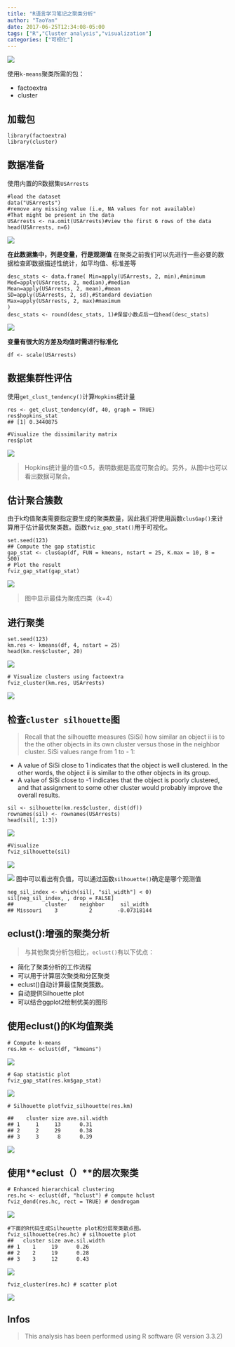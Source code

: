 ```yaml
---
title: "R语言学习笔记之聚类分析"
author: "TaoYan"
date: 2017-06-25T12:34:08-05:00
tags: ["R","Cluster analysis","visualization"]
categories: ["可视化"]
---
```


![](https://upload-images.jianshu.io/upload_images/2084719-f5f4fb4aa3f23466.png?imageMogr2/auto-orient/strip%7CimageView2/2/w/1240)

使用`k-means`聚类所需的包：

* factoextra
* cluster

<!--more-->

## 加载包
```
library(factoextra)
library(cluster)
```
## 数据准备
使用内置的R数据集`USArrests`
```
#load the dataset
data("USArrests")
#remove any missing value (i.e, NA values for not available)
#That might be present in the data
USArrests <- na.omit(USArrests)#view the first 6 rows of the data
head(USArrests, n=6)
```

![](https://upload-images.jianshu.io/upload_images/2084719-2abe5fa13d02d884.png?imageMogr2/auto-orient/strip%7CimageView2/2/w/1240)

**在此数据集中，列是变量，行是观测值**
在聚类之前我们可以先进行一些必要的数据检查即数据描述性统计，如平均值、标准差等
```
desc_stats <- data.frame( Min=apply(USArrests, 2, min),#minimum
Med=apply(USArrests, 2, median),#median 
Mean=apply(USArrests, 2, mean),#mean 
SD=apply(USArrests, 2, sd),#Standard deviation 
Max=apply(USArrests, 2, max)#maximum
)
desc_stats <- round(desc_stats, 1)#保留小数点后一位head(desc_stats)
```

![](https://upload-images.jianshu.io/upload_images/2084719-c28a99b3efe41ca6.png?imageMogr2/auto-orient/strip%7CimageView2/2/w/1240)

**变量有很大的方差及均值时需进行标准化**
```
df <- scale(USArrests)
```
## 数据集群性评估
使用`get_clust_tendency()`计算`Hopkins`统计量
```
res <- get_clust_tendency(df, 40, graph = TRUE)
res$hopkins_stat
## [1] 0.3440875
```
```
#Visualize the dissimilarity matrix
res$plot
```
![](https://upload-images.jianshu.io/upload_images/2084719-7ab1c23eb38f6cb5.png?imageMogr2/auto-orient/strip%7CimageView2/2/w/1240)
>Hopkins统计量的值<0.5，表明数据是高度可聚合的。另外，从图中也可以看出数据可聚合。

## 估计聚合簇数
由于k均值聚类需要指定要生成的聚类数量，因此我们将使用函数`clusGap()`来计算用于估计最优聚类数。函数`fviz_gap_stat()`用于可视化。
```
set.seed(123)
## Compute the gap statistic
gap_stat <- clusGap(df, FUN = kmeans, nstart = 25, K.max = 10, B = 500) 
# Plot the result
fviz_gap_stat(gap_stat)
```
![](https://upload-images.jianshu.io/upload_images/2084719-64e6e37dc513b2be.png?imageMogr2/auto-orient/strip%7CimageView2/2/w/1240)
>图中显示最佳为聚成四类（k=4）

## 进行聚类
```
set.seed(123)
km.res <- kmeans(df, 4, nstart = 25)
head(km.res$cluster, 20)
```

![](https://upload-images.jianshu.io/upload_images/2084719-61fe2e1a139e3b9c.png?imageMogr2/auto-orient/strip%7CimageView2/2/w/1240)
```
# Visualize clusters using factoextra
fviz_cluster(km.res, USArrests)
```
![](https://upload-images.jianshu.io/upload_images/2084719-2e39c93b63af2161.png?imageMogr2/auto-orient/strip%7CimageView2/2/w/1240)

## 检查`cluster silhouette`图
>Recall that the silhouette measures (SiSi) how similar an object ii is to the the other objects in its own cluster versus those in the neighbor cluster. SiSi values range from 1 to - 1:

* A value of SiSi close to 1 indicates that the object is well clustered. In the other words, the object ii is similar to the other objects in its group.
* A value of SiSi close to -1 indicates that the object is poorly clustered, and that assignment to some other cluster would probably improve the overall results.
```
sil <- silhouette(km.res$cluster, dist(df))
rownames(sil) <- rownames(USArrests)
head(sil[, 1:3])
```

![](https://upload-images.jianshu.io/upload_images/2084719-e2752fd444968a90.png?imageMogr2/auto-orient/strip%7CimageView2/2/w/1240)
```
#Visualize 
fviz_silhouette(sil)
```

![](https://upload-images.jianshu.io/upload_images/2084719-a01f551c35d38d0f.png?imageMogr2/auto-orient/strip%7CimageView2/2/w/1240)

![](https://upload-images.jianshu.io/upload_images/2084719-b2554b235caf0420.png?imageMogr2/auto-orient/strip%7CimageView2/2/w/1240)
图中可以看出有负值，可以通过函数`silhouette()`确定是哪个观测值
```
neg_sil_index <- which(sil[, "sil_width"] < 0)
sil[neg_sil_index, , drop = FALSE]
##          cluster    neighbor     sil_width
## Missouri    3          2        -0.07318144
```
## **eclust()**:增强的聚类分析
>与其他聚类分析包相比，`eclust()`有以下优点：

* 简化了聚类分析的工作流程
* 可以用于计算层次聚类和分区聚类
* eclust()自动计算最佳聚类簇数。
* 自动提供Silhouette plot
* 可以结合ggplot2绘制优美的图形

## 使用eclust()的**K**均值聚类
```
# Compute k-means
res.km <- eclust(df, "kmeans")
```
![](https://upload-images.jianshu.io/upload_images/2084719-448668d5d66b746c.png?imageMogr2/auto-orient/strip%7CimageView2/2/w/1240)
```
# Gap statistic plot
fviz_gap_stat(res.km$gap_stat)
```
![](https://upload-images.jianshu.io/upload_images/2084719-8abcb70ddd53cc9a.png?imageMogr2/auto-orient/strip%7CimageView2/2/w/1240)
```
# Silhouette plotfviz_silhouette(res.km)

##    cluster size ave.sil.width
## 1     1     13      0.31
## 2     2     29      0.38
## 3     3      8      0.39
```
![](https://upload-images.jianshu.io/upload_images/2084719-ef8922f5d288768f.png?imageMogr2/auto-orient/strip%7CimageView2/2/w/1240)

## 使用**eclust（）**的层次聚类
```
# Enhanced hierarchical clustering
res.hc <- eclust(df, "hclust") # compute hclust
fviz_dend(res.hc, rect = TRUE) # dendrogam
```
![](https://upload-images.jianshu.io/upload_images/2084719-f5f4fb4aa3f23466.png?imageMogr2/auto-orient/strip%7CimageView2/2/w/1240)
```
#下面的R代码生成Silhouette plot和分层聚类散点图。
fviz_silhouette(res.hc) # silhouette plot
##   cluster size ave.sil.width
## 1    1     19      0.26
## 2    2     19      0.28
## 3    3     12      0.43
```
![](https://upload-images.jianshu.io/upload_images/2084719-cdae172ce885358a.png?imageMogr2/auto-orient/strip%7CimageView2/2/w/1240)
```
fviz_cluster(res.hc) # scatter plot
```
![](https://upload-images.jianshu.io/upload_images/2084719-be9e7cd89ccec3bd.png?imageMogr2/auto-orient/strip%7CimageView2/2/w/1240)

## Infos

> This analysis has been performed using R software (R version 3.3.2)

